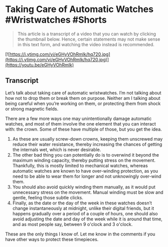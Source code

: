 # Taking Care of Automatic Watches #Wristwatches #Shorts

> This article is a transcript of a video that you can watch by clicking the thumbnail below. Hence, certain statements may not make sense in this text form, and watching the video instead is recommended.

[![https://i.ytimg.com/vi/eGHyVOhRmIk/hq720.jpg](https://i.ytimg.com/vi/eGHyVOhRmIk/hq720.jpg)](https://youtu.be/eGHyVOhRmIk)

## Transcript

Let’s talk about taking care of automatic wristwatches. I’m not talking about how not to drop them or break them on purpose. Neither am I talking about being careful when you’re working on them, or protecting them from shock or strong magnetic fields.

There are a few more ways one may unintentionally damage automatic watches, and most of them involve the one element that you can interact with: the crown. Some of these have multiple of those, but you get the idea.

1. As these are usually screw-down crowns, keeping them unscrewed may reduce their water resistance, thereby increasing the chances of getting the internals wet, which is never desirable.
2. The other bad thing you can potentially do is to overwind it beyond the maximum winding capacity, thereby putting stress on the movement. Thankfully, this is mostly limited to mechanical watches, whereas automatic watches are known to have over-winding protection, as you need to be able to wear them for longer and not unknowingly over-wind them.
3. You should also avoid quickly winding them manually, as it would put unnecessary stress on the movement. Manual winding must be slow and gentle, feeling those subtle clicks.
4. Finally, as the date or the day of the week in these watches doesn’t change instantaneously at midnight, unlike their digital friends, but it happens gradually over a period of a couple of hours, one should also avoid adjusting the date and day of the week while it is around that time, and as most people say, between 9 o'clock and 3 o'clock.

These are the only things I know of. Let me know in the comments if you have other ways to protect these timepieces.
